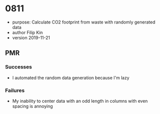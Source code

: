 # 0811
* purpose: Calculate CO2 footprint from waste with randomly generated data
* author Filip Kin
* version 2019-11-21

## PMR
### Successes
- I automated the random data generation because I'm lazy
### Failures
- My inability to center data with an odd length in columns with even spacing is annoying